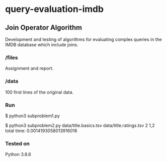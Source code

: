 # query-evaluation-imdb

## Join Operator Algorithm
Development and testing of algorithms for evaluating complex queries in the IMDB database which include joins.

### /files
Αssignment and report.

### /data
100 first lines of the original data.

### Run
$ python3 subproblem1.py  
  
$ python3 subproblem2.py data/title.basics.tsv data/title.ratings.tsv 2 1,2  
total time: 0.0014193058013916016  
  
### Tested on
Python 3.8.6 
